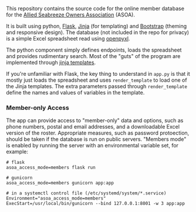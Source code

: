 
This repository contains the source code for the online member database
for the [Allied Seabreeze Owners Association](http://alliedseabreeze35.org) (ASOA).

It is built using python, [Flask][flask], [Jinja][jinja] (for templating) and
[Bootstrap][bootstrap] (theming and responsive design).
The database (not included in the repo for privacy) is a simple Excel spreadsheet
read using [openpyxl][openpyxl].

The python component simply defines endpoints, loads the spreadsheet
and provides rudimentary search. Most of the "guts" of the program are
implemented through [jinja templates](templates).

If you're unfamiliar with Flask, the key thing to understand in `app.py` is that it mostly
just loads the spreadsheet and uses `render_template` to load one of the Jinja
templates. The extra parameters passed through `render_template` define the names and
values of variables in the template.

### Member-only Access ###

The app can provide access to "member-only" data and options, such as phone numbers,
postal and email addresses, and a downloadable Excel version of the roster. Appropriate
measures, such as password protoection, should be taken if the database is run on public
servers. "Members mode" is
enabled by running the server with an environmental variable set, for example:

    # flask
    asoa_access_mode=members flask run
    
    # gunicorn
    asoa_access_mode=members gunicorn app:app

    # in a systemctl control file (/etc/systemd/system/*.service)
    Environment="asoa_access_mode=members"
    ExecStart=/usr/local/bin/gunicorn --bind 127.0.0.1:8001 -w 3 app:app


[flask]: https://flask.palletsprojects.com/
[jinja]: https://jinja.palletsprojects.com/
[bootstrap]: https://getbootstrap.com/
[openpyxl]: https://openpyxl.readthedocs.io/
